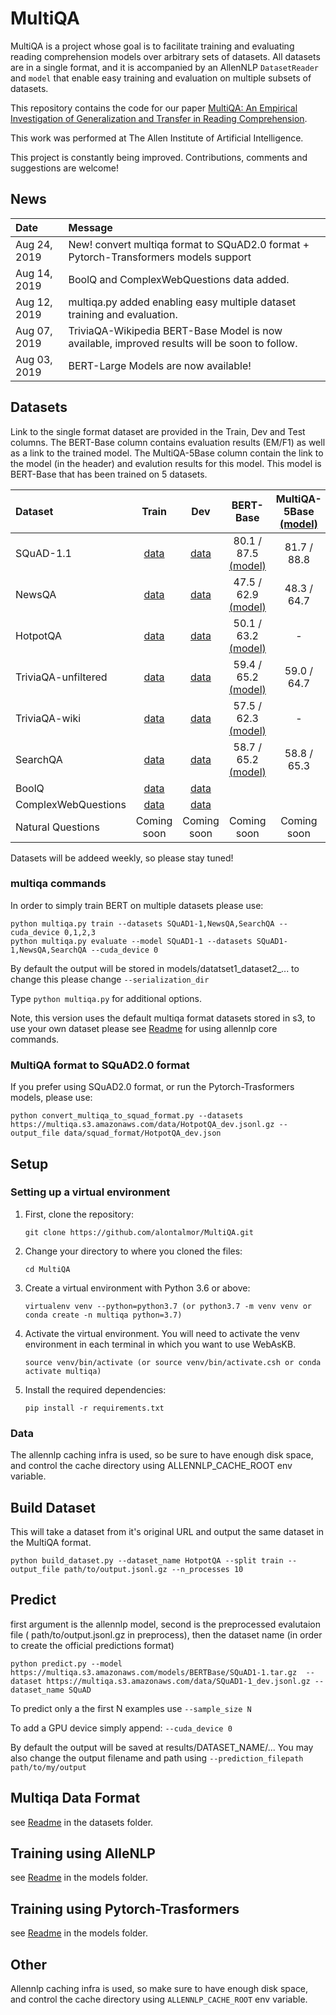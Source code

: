 # MultiQA

MultiQA is a project whose goal is to facilitate training and evaluating reading
comprehension models over arbitrary sets of datasets.
All datasets are in a single format, and it is accompanied by
an AllenNLP `DatasetReader` and `model` that enable easy training and evaluation
on multiple subsets of datasets.

This repository contains the code for our paper [MultiQA: An Empirical Investigation of Generalization and Transfer in Reading Comprehension](https://arxiv.org/abs/1905.13453).

This work was performed at The Allen Institute of Artificial Intelligence.   

This project is constantly being improved. Contributions, comments and suggestions are welcome!

## News

| Date | Message
| :----- | :-----
| Aug 24, 2019 | New! convert multiqa format to SQuAD2.0 format + Pytorch-Transformers models support 
| Aug 14, 2019 | BoolQ and ComplexWebQuestions data added. 
| Aug 12, 2019 | multiqa.py added enabling easy multiple dataset training and evaluation. 
| Aug 07, 2019 | TriviaQA-Wikipedia BERT-Base Model is now available, improved results will be soon to follow. 
| Aug 03, 2019 | BERT-Large Models are now available! 


## Datasets

Link to the single format dataset are provided in the Train, Dev and Test columns.
The BERT-Base column contains evaluation results (EM/F1) as well as a link to the trained model. 
The MultiQA-5Base column contain the link to the model (in the header) and evalution results for this model. This model is BERT-Base that has been trained on 5 datasets. 

| Dataset | Train | Dev | BERT-Base | MultiQA-5Base [(model)](https://multiqa.s3.amazonaws.com/models/BERTBase/SQuAD1-1_HotpotQA_NewsQA_TriviaQA_unfiltered_SearchQA__full.tar.gz) | BERT-Large | 
| :----- | :-----:|  :------------------: | :------------------: | :------------------: |  :------------------: | 
| SQuAD-1.1 | [data](https://multiqa.s3.amazonaws.com/data/SQuAD1-1_train.jsonl.gz) | [data](https://multiqa.s3.amazonaws.com/data/SQuAD1-1_dev.jsonl.gz) | 80.1 / 87.5 [(model)](https://multiqa.s3.amazonaws.com/models/BERTBase/SQuAD1-1.tar.gz) | 81.7 / 88.8 | 83.3 / 90.3 [(model)](https://multiqa.s3.amazonaws.com/models/BERTLarge/SQuAD1-1.tar.gz)  | 
| NewsQA | [data](https://multiqa.s3.amazonaws.com/data/NewsQA_train.jsonl.gz) | [data](https://multiqa.s3.amazonaws.com/data/NewsQA_dev.jsonl.gz) | 47.5 / 62.9 [(model)](https://multiqa.s3.amazonaws.com/models/BERTBase/NewsQA.tar.gz) | 48.3 / 64.7 | 50.3 / 66.0 [(model)](https://multiqa.s3.amazonaws.com/models/BERTLarge/NewsQA.tar.gz)  |  
| HotpotQA | [data](https://multiqa.s3.amazonaws.com/data/HotpotQA_train.jsonl.gz) | [data](https://multiqa.s3.amazonaws.com/data/HotpotQA_dev.jsonl.gz) | 50.1 / 63.2 [(model)](https://multiqa.s3.amazonaws.com/models/BERTBase/HotpotQA.tar.gz) | - | 54.0 / 67.0 [(model)](https://multiqa.s3.amazonaws.com/models/BERTLarge/HotpotQA.tar.gz) |  
| TriviaQA-unfiltered | [data](https://multiqa.s3.amazonaws.com/data/TriviaQA_unfiltered_train.jsonl.gz) | [data](https://multiqa.s3.amazonaws.com/data/TriviaQA_unfiltered_dev.jsonl.gz) | 59.4 / 65.2 [(model)](https://multiqa.s3.amazonaws.com/models/BERTBase/TriviaQA_unfiltered.tar.gz) | 59.0 / 64.7 | 60.7 / 66.5 [(model)](https://multiqa.s3.amazonaws.com/models/BERTLarge/TriviaQA_unfiltered.tar.gz)  |  
| TriviaQA-wiki | [data](https://multiqa.s3.amazonaws.com/data/TriviaQA_wiki_train.jsonl.gz) | [data](https://multiqa.s3.amazonaws.com/data/TriviaQA_wiki_dev.jsonl.gz) | 57.5 / 62.3 [(model)](https://multiqa.s3.amazonaws.com/models/BERTBase/TriviaQA_wiki.tar.gz) | -  | -  |  
| SearchQA | [data](https://multiqa.s3.amazonaws.com/data/SearchQA_train.jsonl.gz) | [data](https://multiqa.s3.amazonaws.com/data/SearchQA_dev.jsonl.gz) | 58.7 / 65.2 [(model)](https://multiqa.s3.amazonaws.com/models/BERTBase/SearchQA.tar.gz) | 58.8 / 65.3 | 60.5 / 67.3 [(model)](https://multiqa.s3.amazonaws.com/models/BERTLarge/SearchQA.tar.gz)  |  
| BoolQ | [data](https://multiqa.s3.amazonaws.com/data/BoolQ_jsonl.gz) | [data](https://multiqa.s3.amazonaws.com/data/BoolQ_dev.jsonl.gz) | |  |   |  
| ComplexWebQuestions | [data](https://multiqa.s3.amazonaws.com/data/ComplexWebQuestions_jsonl.gz) | [data](https://multiqa.s3.amazonaws.com/data/ComplexWebQuestions_dev.jsonl.gz) | |  |   |  
| Natural Questions | Coming soon | Coming soon | Coming soon | Coming soon | Coming soon |  

Datasets will be addeed weekly, so please stay tuned!

### multiqa commands

In order to simply train BERT on multiple datasets please use:
```
python multiqa.py train --datasets SQuAD1-1,NewsQA,SearchQA --cuda_device 0,1,2,3
python multiqa.py evaluate --model SQuAD1-1 --datasets SQuAD1-1,NewsQA,SearchQA --cuda_device 0
```
By default the output will be stored in models/datatset1_dataset2_... to change this please change  `--serialization_dir`

Type `python multiqa.py` for additional options.

Note, this version uses the default multiqa format datasets stored in s3, to use your own dataset please see [Readme](https://github.com/alontalmor/multiqa/blob/master/models/README.md) for using allennlp core commands.
 
### MultiQA format to SQuAD2.0 format
If you prefer using SQuAD2.0 format, or run the Pytorch-Trasformers models, please use:
```
python convert_multiqa_to_squad_format.py --datasets https://multiqa.s3.amazonaws.com/data/HotpotQA_dev.jsonl.gz --output_file data/squad_format/HotpotQA_dev.json
```

 
## Setup

### Setting up a virtual environment

1.  First, clone the repository:

    ```
    git clone https://github.com/alontalmor/MultiQA.git
    ```

2.  Change your directory to where you cloned the files:

    ```
    cd MultiQA
    ```

3.  Create a virtual environment with Python 3.6 or above:

    ```
    virtualenv venv --python=python3.7 (or python3.7 -m venv venv or conda create -n multiqa python=3.7)
    ```

4.  Activate the virtual environment. You will need to activate the venv environment in each terminal in which you want to use WebAsKB.

    ```
    source venv/bin/activate (or source venv/bin/activate.csh or conda activate multiqa)
    ```
5.  Install the required dependencies:

    ```
    pip install -r requirements.txt
    ```


### Data

The allennlp caching infra is used, so be sure to have enough disk space, and control the cache directory using ALLENNLP_CACHE_ROOT env variable.

## Build Dataset
    
   This will take a dataset from it's original URL and output the same dataset in the MultiQA format.  
   
  `python build_dataset.py --dataset_name HotpotQA --split train --output_file path/to/output.jsonl.gz --n_processes 10`


## Predict 

first argument is the allennlp model, second is the preprocessed evalutaion file ( path/to/output.jsonl.gz in preprocess), then the dataset name (in order to create the official predictions format) 

 `python predict.py --model https://multiqa.s3.amazonaws.com/models/BERTBase/SQuAD1-1.tar.gz  --dataset https://multiqa.s3.amazonaws.com/data/SQuAD1-1_dev.jsonl.gz --dataset_name SQuAD`
 
 To predict only a the first N examples use `--sample_size N`
 
 To add a GPU device simply append: `--cuda_device 0`
 
 By default the output will be saved at results/DATASET_NAME/...  You may also change the output filename and path using `--prediction_filepath path/to/my/output`
 
 
## Multiqa Data Format
see [Readme](https://github.com/alontalmor/multiqa/blob/master/datasets/README.md) in the datasets folder.

## Training using AlleNLP
see [Readme](https://github.com/alontalmor/multiqa/blob/master/models/README.md) in the models folder.

## Training using Pytorch-Trasformers
see [Readme](https://github.com/alontalmor/multiqa/blob/master/models/README.md) in the models folder.

## Other

Allennlp caching infra is used, so make sure to have enough disk space, and control the cache directory using `ALLENNLP_CACHE_ROOT` env variable.





